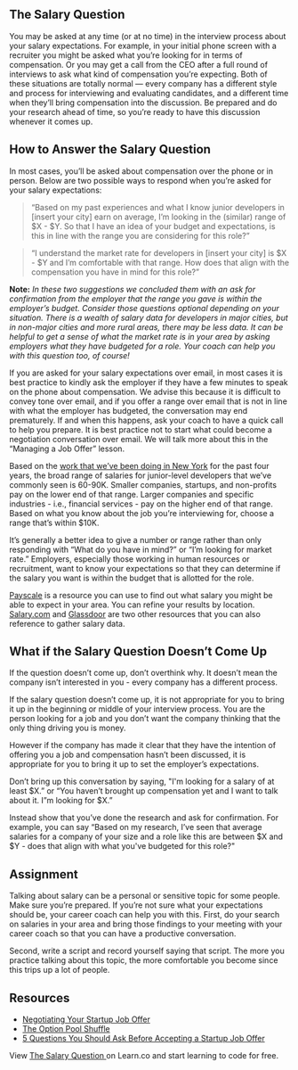## The Salary Question 

You may be asked at any time (or at no time) in the interview process about your salary expectations. For example, in your initial phone screen with a recruiter you might be asked what you’re looking for in terms of compensation. Or you may get a call from the CEO after a full round of interviews to ask what kind of compensation you’re expecting. Both of these situations are totally normal — every company has a different style and process for interviewing and evaluating candidates, and a different time when they’ll bring compensation into the discussion. Be prepared and do your research ahead of time, so you’re ready to have this discussion whenever it comes up.  

## How to Answer the Salary Question

In most cases, you’ll be asked about compensation over the phone or in person. Below are two possible ways to respond when you’re asked for your salary expectations:

> “Based on my past experiences and what I know junior developers in [insert your city] earn on average, I’m looking in the (similar) range of $X - $Y. So that I have an idea of your budget and expectations, is this in line with the range you are considering for this role?”

> “I understand the market rate for developers in [insert your city] is $X - $Y and I’m comfortable with that range. How does that align with the compensation you have in mind for this role?”

**Note:** *In these two suggestions we concluded them with an ask for confirmation from the employer that the range you gave is within the employer’s budget. Consider those questions optional depending on your situation. There is a wealth of salary data for developers in major cities, but in non-major cities and more rural areas, there may be less data. It can be helpful to get a sense of what the market rate is in your area by asking employers what they have budgeted for a role. Your coach can help you with this question too, of course!*

If you are asked for your salary expectations over email, in most cases it is best practice to kindly ask the employer if they have a few minutes to speak on the phone about compensation. We advise this because it is difficult to convey tone over email, and if you offer a range over email that is not in line with what the employer has budgeted, the conversation may end prematurely. If and when this happens, ask your coach to have a quick call to help you prepare. It is best practice not to start what could become a negotiation conversation over email. We will talk more about this in the “Managing a Job Offer” lesson. 

Based on the [work that we’ve been doing in New York](http://flatironschool.com/jobs-report-2015.html) for the past four years, the broad range of salaries for junior-level developers that we’ve commonly seen is 60-90K. Smaller companies, startups, and non-profits pay on the lower end of that range. Larger companies and specific industries - i.e., financial services - pay on the higher end of that range. Based on what you know about the job you’re interviewing for, choose a range that’s within $10K.

It’s generally a better idea to give a number or range rather than only responding with “What do you have in mind?” or “I’m looking for market rate.” Employers, especially those working in human resources or recruitment, want to know your expectations so that they can determine if the salary you want is within the budget that is allotted for the role.

[Payscale](http://www.payscale.com/research/US/Job=Software_Developer/Salary) is a resource you can use to find out what salary you might be able to expect in your area. You can refine your results by location. [Salary.com](http://www.salary.com/) and [Glassdoor](http://www.glassdoor.com/) are two other resources that you can also reference to gather salary data. 

## What if the Salary Question Doesn’t Come Up 

If the question doesn’t come up, don’t overthink why. It doesn’t mean the company isn’t interested in you - every company has a different process. 

If the salary question doesn’t come up, it is not appropriate for you to bring it up in the beginning or middle of your interview process. You are the person looking for a job and you don’t want the company thinking that the only thing driving you is money.

However if the company has made it clear that they have the intention of offering you a job and compensation hasn’t been discussed, it is appropriate for you to bring it up to set the employer’s expectations. 

Don’t bring up this conversation by saying,  "I'm looking for a salary of at least $X.” or “You haven’t brought up compensation yet and I want to talk about it. I”m looking for $X.” 

Instead show that you’ve done the research and ask for confirmation. For example, you can say “Based on my research, I’ve seen that average salaries for a company of your size and a role like this are between $X and $Y - does that align with what you've budgeted for this role?"

## Assignment

Talking about salary can be a personal or sensitive topic for some people. Make sure you’re prepared. If you’re not sure what your expectations should be, your career coach can help you with this. First, do your search on salaries in your area and bring those findings to your meeting with your career coach so that you can have a productive conversation. 

Second, write a script and record yourself saying that script. The more you practice talking about this topic, the more comfortable you become since this trips up a lot of people.

## Resources
* [Negotiating Your Startup Job Offer](http://rob.by/2013/negotiating-your-startup-job-offer/)
* [The Option Pool Shuffle](http://venturehacks.com/articles/option-pool-shuffle#market)
* [5 Questions You Should Ask Before Accepting a Startup Job Offer](http://www.inc.com/atish-davda/5-questions-you-should-ask-before-taking-a-start-up-job-offer.html)


<p class='util--hide'>View <a href='https://learn.co/lessons/the-salary-question'>The Salary Question </a> on Learn.co and start learning to code for free.</p>
